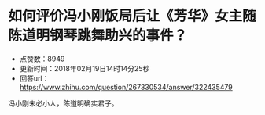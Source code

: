 # 如何评价冯小刚饭局后让《芳华》女主随陈道明钢琴跳舞助兴的事件？
- 点赞数：8949
- 更新时间：2018年02月19日14时14分25秒
- 回答url：https://www.zhihu.com/question/267330534/answer/322435479
<body>
 <p data-pid="zbBSCpnD">冯小刚未必小人，陈道明确实君子。</p>
</body>